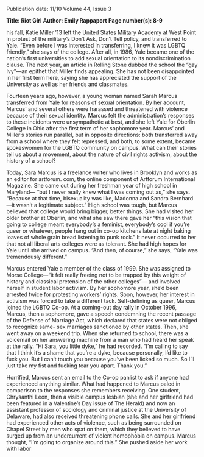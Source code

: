 Publication date: 11/10
Volume 44, Issue 3

**Title: Riot Girl**
**Author: Emily Rappaport**
**Page number(s): 8-9**

his fall, Katie Miller ’13 left 
the United States Military 
Academy at West Point in 
protest of the military’s Don’t Ask, 
Don’t Tell policy, and transferred to 
Yale. “Even before I was interested in 
transferring, I knew it was LGBTQ 
friendly,” she says of the college. 
After all, in 1986, Yale became 
one of the nation’s first universities 
to add sexual orientation to its 
nondiscrimination clause. The next 
year, an article in Rolling Stone 
dubbed the school the “gay Ivy”—an 
epithet that Miller finds appealing. 
She has not been disappointed 
in her first term here, saying she 
has appreciated the support of the 
University as well as her friends and 
classmates.

Fourteen years ago, however, 
a young woman named Sarah 
Marcus transferred from Yale for 
reasons of sexual orientation. By 
her account, Marcus’ and several 
others were harassed and threatened 
with violence because of their 
sexual identity. Marcus felt the 
administration’s responses to these 
incidents were unsympathetic at 
best, and she left Yale for Oberlin 
College in Ohio after the first term 
of her sophomore year. Marcus’ and 
Miller’s stories run parallel, but in 
opposite directions: both transferred 
away from a school where they felt 
repressed, and both, to some extent, 
became 
spokeswomen 
for 
the 
LGBTQ community on campus. 
What can their stories tell us about a 
movement, about the nature of civil 
rights activism, about the history of 
a school?

Today, Sara Marcus is a freelance 
writer who lives in Brooklyn and 
works as an editor for artforum.
com, the online component of 
Artforum International Magazine. 
She came out during her freshman 
year of high school in Maryland—
“but I never really knew what I was 
coming out as,” she says. “Because 
at that time, bisexuality was like, 
Madonna and Sandra Bernhard—it 
wasn’t a legitimate subject.” 
High school was tough, but 
Marcus believed that college would 
bring bigger, better things. She had 
visited her older brother at Oberlin, 
and what she saw there gave her “this 
vision that going to college meant 
everybody’s a feminist, everybody’s 
cool if you’re queer or whatever, 
people hang out in co-op kitchens 
late at night baking loaves of whole 
grain bread listening to punk rock.” 
It never occurred to her that not all 
liberal arts colleges were as tolerant. 
She had high hopes for Yale until 
she arrived on campus.   “And 
then, of course,” she says, “Yale was 
tremendously different.”

Marcus entered Yale a member of 
the class of 1999. She was assigned 
to Morse College—“it felt really 
freeing not to be trapped by this 
weight of history and classical 
pretension of the other colleges”—
and involved herself in student 
labor activism.  By her sophomore 
year, she’d been arrested twice for 
protesting workers’ rights. Soon, 
however, her interest in activism was 
forced to take a different tack. 
Self-defining as queer, Marcus 
joined the LGBTQ Co-op. At a 
coming-out day rally in October 
1996, Marcus, then a sophomore, 
gave a speech condemning the recent 
passage of the Defense of Marriage 
Act, which declared that states were 
not obliged to recognize same-
sex marriages sanctioned by other 
states. Then, she went away on a 
weekend trip. When she returned to 
school, there was a voicemail on her 
answering machine from a man who 
had heard her speak at the rally. 
“Hi Sara, you little dyke,” he had 
recorded. “I’m calling to say that I 
think it’s a shame that you’re a dyke, 
because personally, I’d like to fuck 
you. But I can’t touch you because 
you’ve been licked so much. So I’ll 
just take my fist and fucking tear you 
apart. Thank you.” 

Horrified, Marcus sent an email 
to the Co-op panlist to ask if anyone 
had experienced anything similar. 
What had happened to Marcus 
paled in comparison to the responses 
she 
remembers 
receiving. 
One 
student, Chrysanthi Leon, then a 
visible campus lesbian (she and her 
girlfriend had been featured in a 
Valentine’s Day issue of The Herald) 
and now an assistant professor of 
sociology and criminal justice at the 
University of Delaware, had also 
received threatening phone calls. She 
and her girlfriend had experienced 
other acts of violence, such as being 
surrounded on Chapel Street by 
men who spat on them, which they 
believed to have surged up from an 
undercurrent of violent homophobia 
on campus. Marcus thought, “I’m 
going to organize around this.” She 
pushed aside her work with labor